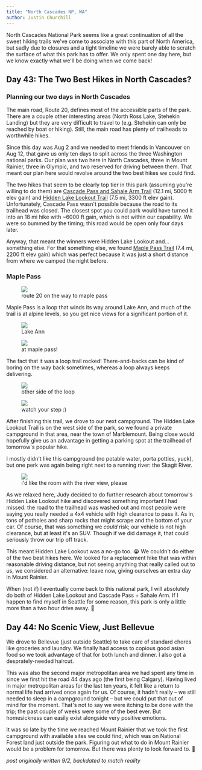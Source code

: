 ```yaml
---
title: "North Cascades NP, WA"
author: Justin Churchill
---
```

North Cascades National Park seems like a great continuation of all the sweet hiking trails we've come to associate with this part of North America, but sadly due to closures and a tight timeline we were barely able to scratch the surface of what this park has to offer. We only spent one day here, but we know exactly what we'll be doing when we come back!

## Day 43: The Two Best Hikes in North Cascades?
<!-- 8/2, maple pass -->

### Planning our two days in North Cascades

The main road, Route 20, defines most of the accessible parts of the park. There are a couple other interesting areas (North Ross Lake, Stehekin Landing) but they are very difficult to travel to (e.g. Stehekin can only be reached by boat or hiking). Still, the main road has plenty of trailheads to worthwhile hikes.

Since this day was Aug 2 and we needed to meet friends in Vancouver on Aug 12, that gave us only ten days to split across the three Washington national parks. Our plan was two here in North Cascades, three in Mount Rainier, three in Olympic, and two reserved for driving between them. That meant our plan here would revolve around the two best hikes we could find.

The two hikes that seem to be clearly top tier in this park (assuming you're willing to do them) are [Cascade Pass and Sahale Arm Trail](https://www.alltrails.com/trail/us/washington/cascade-pass-and-sahale-arm-trail--2) (12.1 mi, 5000 ft elev gain) and [Hidden Lake Lookout Trail](https://www.alltrails.com/trail/us/washington/hidden-lake-lookout-trail) (7.5 mi, 3300 ft elev gain). Unfortunately, Cascade Pass wasn't possible because the road to its trailhead was closed. The closest spot you could park would have turned it into an 18 mi hike with ~6000 ft gain, which is not within our capability. We were so bummed by the timing; this road would be open only four days later.

Anyway, that meant the winners were Hidden Lake Lookout and... something else. For that something else, we found [Maple Pass Trail](https://www.alltrails.com/trail/us/washington/maple-pass-trail) (7.4 mi, 2200 ft elev gain) which was perfect because it was just a short distance from where we camped the night before.

### Maple Pass

<!-- drive to maple pass -->
<figure>
    <img src="https://lh3.googleusercontent.com/pw/AL9nZEW0Iyzu811XXsHxKeYlCBYHXt-l0h6s1vwImzp3PZbSZ80lN3LyAF_vIgWGJ0SjMURFuBq5RPGm6g_osEYVsGallJmhx5foQ2IdUrl6JLa8-m2uk722bc2emdsXAbvjh2DTcU_wo11rhcbe_GAntuQxmA=w1862-h1396-no?authuser=0">
    <figcaption>route 20 on the way to maple pass</figcaption>
</figure>

Maple Pass is a loop that winds its way around Lake Ann, and much of the trail is at alpine levels, so you get nice views for a significant portion of it.

<!-- lake ann at maple pass -->
<figure>
    <img src="https://lh3.googleusercontent.com/pw/AL9nZEXoiwY5ICqy8H26N3QAoQuG4IKMvorVXrKMzLxEZ096hxkXPdyqlnqg5wp7cgOsGlDhNuyGoWmBoNRNcFc1WAtp7rB7QWiTfdHx1JAsW5DIzSzcyr1rkAaxBMljAkxhjiIm-_fn6jfOXPKGqfD_DxWmWA=w1862-h1396-no?authuser=0">
    <figcaption>Lake Ann</figcaption>
</figure>

<!-- smiling at pass peak with lake ann in view -->
<figure>
    <img src="https://lh3.googleusercontent.com/pw/AL9nZEXoXi_YEHeCmmh-B4inuohxPN6p2q093V8YMS4UaJJQf8mSCsZ3K3nhQi7W7OoNbFsEIWC7UWCOdTMjERdFhKAqK6o6yG6lSdxCA3jWL7C83mztbMFE-hcLMECeGqcrmpDRIWwb7eulslilLhDnzUmiPA=w1860-h1396-no?authuser=0">
    <figcaption>at maple pass!</figcaption>
</figure>

The fact that it was a loop trail rocked! There-and-backs can be kind of boring on the way back sometimes, whereas a loop always keeps delivering.

<!-- lake ann from the other side -->
<figure>
    <img src="https://lh3.googleusercontent.com/pw/AL9nZEUwZLG98aNYV7rQLb8z7P-8gmNWb7r0N5JQ-I8hUArASE_SNOAxSuhnEAiI4ciUtY6gjG73lcsnMQKRlWkFaP4Rz8hGuHC1QwPHHcSFTvdMfLBR-lhYqO7gGPtV27XZ8JgyRPf_4guOnPsO-FKZw7pmsA=w1862-h1396-no?authuser=0">
    <figcaption>other side of the loop</figcaption>
</figure>

<!-- judy at pass overlooking dropoff with view -->
<figure>
    <img src="https://lh3.googleusercontent.com/pw/AL9nZEUaDzRvPIMSF4gMny9Oould1qXje7EMvl-humA97dUiYjFQDWg9D2AvcLLHvL_duRt3yTJWGwMAP8oyun-9WqYDvbgtrIYozcOdzLYqbqEHpF-pTvtBP1PvxuyVPPtzJflJ0HzOf38HVjyYBd3ixhlpzw=w1862-h1396-no?authuser=0">
    <figcaption>watch your step :)</figcaption>
</figure>

After finishing this trail, we drove to our next campground. The Hidden Lake Lookout Trail is on the west side of the park, so we found a private campground in that area, near the town of Marblemount. Being close would hopefully give us an advantage in getting a parking spot at the trailhead of tomorrow's popular hike. 

I mostly didn't like this campground (no potable water, porta potties, yuck), but one perk was again being right next to a running river: the Skagit River.

<!-- chillin at marblemount campground with river -->
<figure>
    <img src="https://lh3.googleusercontent.com/pw/AL9nZEU80EKJybs4nKukLOSWbTc4z6HFRM4ieCtnOR_bshC1Eec-28czKAY6zV_GYzLY6U9BCuX1Bud1vmo-Ig5wmkGAi7pRVJDOeQSDaUztVY740ag7tZgAxbWOPd1yA5Sd4x7uEwX2dwoigZhDHKflC9AkGA=w1862-h1396-no?authuser=0">
    <figcaption>i'd like the room with the river view, please</figcaption>
</figure>

As we relaxed here, Judy decided to do further research about tomorrow's Hidden Lake Lookout hike and discovered something important I had missed: the road to the trailhead was washed out and most people were saying you really needed a 4x4 vehicle with high clearance to pass it. As in, tons of potholes and sharp rocks that might scrape and the bottom of your car. Of course, that was something we _could_ risk; our vehicle is not high clearance, but at least it's an SUV. Though if we did damage it, that could seriously throw our trip off track.

This meant Hidden Lake Lookout was a no-go too. 😭 We couldn't do either of the two best hikes here. We looked for a replacement hike that was within reasonable driving distance, but not seeing anything that really called out to us, we considered an alternative: leave now, giving ourselves an extra day in Mount Rainier.

When (not if) I eventually come back to this national park, I will absolutely do both of Hidden Lake Lookout and Cascade Pass + Sahale Arm. If I happen to find myself in Seattle for some reason, this park is only a little more than a two hour drive away. 🚐

## Day 44: No Scenic View, Just Bellevue
<!-- 8/3, seattle area -->

We drove to Bellevue (just outside Seattle) to take care of standard chores like groceries and laundry. We finally had access to copious good asian food so we took advantage of that for both lunch and dinner. I also got a desprately-needed haircut.

This was also the second major metropolitan area we had spent any time in since we first hit the road 44 days ago (the first being Calgary). Having lived in major metropolitan areas for the last ten years, it felt like a return to normal life had arrived once again for us. Of course, it hadn't really – we still needed to sleep in a campground tonight – but we could put that out of mind for the moment. That's not to say we were itching to be done with the trip; the past couple of weeks were some of the best ever. But homesickness can easily exist alongside very positive emotions.

It was so late by the time we reached Mount Rainier that we took the first campground with available sites we could find, which was on National Forest land just outside the park. Figuring out what to do in Mount Rainier would be a problem for tomorrow. But there was plenty to look forward to. 🙂


_post originally written 9/2, backdated to match reality_
